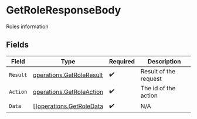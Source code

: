 # GetRoleResponseBody

Roles information


## Fields

| Field                                                                | Type                                                                 | Required                                                             | Description                                                          |
| -------------------------------------------------------------------- | -------------------------------------------------------------------- | -------------------------------------------------------------------- | -------------------------------------------------------------------- |
| `Result`                                                             | [operations.GetRoleResult](../../models/operations/getroleresult.md) | :heavy_check_mark:                                                   | Result of the request                                                |
| `Action`                                                             | [operations.GetRoleAction](../../models/operations/getroleaction.md) | :heavy_check_mark:                                                   | The id of the action                                                 |
| `Data`                                                               | [][operations.GetRoleData](../../models/operations/getroledata.md)   | :heavy_check_mark:                                                   | N/A                                                                  |